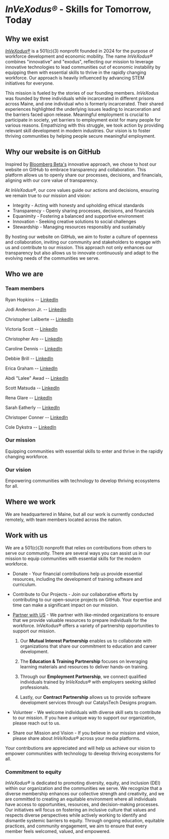# *InVeXodus®* - Skills for Tomorrow, Today

## Why we exist

[*InVeXodus®*](https://www.invexodus.org/) is a 501(c)(3) nonprofit founded in 2024 for the purpose of workforce development and economic mobility. The name *InVeXodus®* combines "innovative" and "exodus", reflecting our mission to leverage innovative technologies to lead communities out of economic instability by equipping them with essential skills to thrive in the rapidly changing workforce. Our approach is heavily influenced by advancing STEM initiatives for everyone.

This mission is fueled by the stories of our founding members. *InVeXodus* was founded by three individuals while incarcerated in different prisons across Maine, and one individual who is formerly incarcerated. Their shared experiences highlighted the underlying issues leading to incarceration and the barriers faced upon release. Meaningful employment is crucial to participate in society, yet barriers to employment exist for many people for various reasons. Empathizing with this struggle, we took action by providing relevant skill development in modern industries. Our vision is to foster thriving communities by helping people secure meaningful employment.

## Why our website is on GitHub

Inspired by [Bloomberg Beta's](https://github.com/Bloomberg-Beta/Manual?tab=readme-ov-file) innovative approach, we chose to host our website on GitHub to embrace transparency and collaboration. This platform allows us to openly share our processes, decisions, and financials, aligning with our core value of transparency.

At *InVeXodus®*, our core values guide our actions and decisions, ensuring we remain true to our mission and vision:

* Integrity - Acting with honesty and upholding ethical standards
* Transparency - Openly sharing processes, decisions, and financials
* Equanimity - Fostering a balanced and supportive environment
* Innovation - Seeking creative solutions to social challenges
* Stewardship - Managing resources responsibly and sustainably

By hosting our website on GitHub, we aim to foster a culture of openness and collaboration, inviting our community and stakeholders to engage with us and contribute to our mission. This approach not only enhances our transparency but also allows us to innovate continuously and adapt to the evolving needs of the communities we serve.

## Who we are

### Team members

Ryan Hopkins -- [LinkedIn](http://linkedin.com/in/ryan-hopkins-253344277)

Jodi Anderson Jr. -- [LinkedIn](http://linkedin.com/)

Christopher Laliberte -- [LinkedIn](https://www.linkedin.com/in/christopher-laliberte-91a0462a8)

Victoria Scott -- [LinkedIn](https://www.linkedin.com/in/)

Christopher Aro -- [LinkedIn](https://www.linkedin.com)

Caroline Dennis -- [LinkedIn](https://www.linkedin.com)

Debbie Brill -- [LinkedIn](https://www.linkedin.com)

Erica Graham -- [LinkedIn](https://www.linkedin.com)

Abdi "Lalee" Awad -- [LinkedIn](https://www.linkedin.com)

Scott Matsuda -- [LinkedIn](https://www.linkedin.com)

Rena Glare -- [LinkedIn](https://www.linkedin.com)

Sarah Eatherly -- [LinkedIn](https://www.linkedin.com)

Christoper Conner -- [LinkedIn](https://www.linkedin.com)

Cole Dykstra -- [LinkedIn](https://www.linkedin.com)

### Our mission

Equipping communities with essential skills to enter and thrive in the rapidly changing workforce.

### Our vision

Empowering communities with technology to develop thriving ecosystems for all.

## Where we work

We are headquartered in Maine, but all our work is currently conducted remotely, with team members located across the nation.

## Work with us

We are a 501(c)(3) nonprofit that relies on contributions from others to serve our community. There are several ways you can assist us in our mission to equip communities with essential skills for the modern workforce.

* Donate - Your financial contributions help us provide essential resources, including the development of training software and curriculum.

* Contribute to Our Projects - Join our collaborative efforts by contributing to our open-source projects on GitHub. Your expertise and time can make a significant impact on our mission.

* [Partner with US](https://docs.google.com/forms/d/e/1FAIpQLSfBHjH8MrrP9yXTyMvEsLFMw3l4UXmlc7b4GOOieDBxfVdCdQ/viewform?usp=sf_link) - We partner with like-minded organizations to ensure that we provide valuable resources to prepare individuals for the workforce. InVeXodus® offers a variety of partnership opportunities to support our mission.

    1) Our **Mutual Interest Partnership** enables us to collaborate with organizations that share our commitment to education and career development.

    2) The **Education & Training Partnership** focuses on leveraging learning materials and resources to deliver hands-on training.

    3) Through our **Employment Partnership**, we connect qualified individuals trained by *InVeXodus®* with employers seeking skilled professionals.

    4) Lastly, our **Contract Partnership** allows us to provide software development services through our CatalysTech Designs program.

* Volunteer - We welcome individuals with diverse skill sets to contribute to our mission. If you have a unique way to support our organization, please reach out to us.

* Share our Mission and Vision - If you believe in our mission and vision, please share about *InVeXodus®* across your media platforms.

Your contributions are appreciated and will help us achieve our vision to empower communities with technology to develop thriving ecosystems for all.

### Commitment to equity

*InVeXodus®* is dedicated to promoting diversity, equity, and inclusion (DEI) within our organization and the communities we serve. We recognize that a diverse membership enhances our collective strength and creativity, and we are committed to creating an equitable environment where all individuals have access to opportunities, resources, and decision-making processes. Our initiatives will focus on fostering an inclusive culture that values and respects diverse perspectives while actively working to identify and dismantle systemic barriers to equity. Through ongoing education, equitable practices, and community engagement, we aim to ensure that every member feels welcomed, valued, and empowered.
